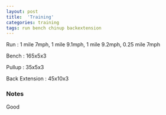 ```yaml
---
layout: post
title:  'Training'
categories: training
tags: run bench chinup backextension
---
```


Run         :   1 mile 7mph, 1 mile 9.1mph, 1 mile 9.2mph, 0.25 mile 7mph

Bench       :   165x5x3

Pullup      :   35x5x3

Back Extension  :   45x10x3

### Notes

Good
